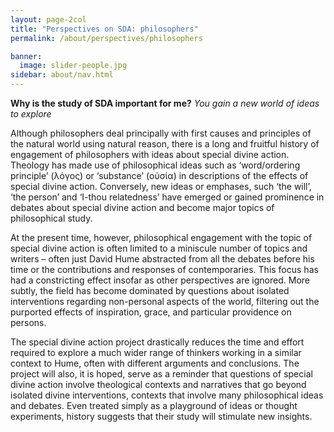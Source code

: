 ```yaml
---
layout: page-2col
title: "Perspectives on SDA: philosophers"
permalink: /about/perspectives/philosophers

banner:
  image: slider-people.jpg
sidebar: about/nav.html
---
```

**Why is the study of SDA important for me?**
*You gain a new world of ideas to explore*

Although philosophers deal principally with first causes and principles of the natural world using natural reason, there is a long and fruitful history of engagement of philosophers with ideas about special divine action. Theology has made use of philosophical ideas such as ‘word/ordering principle’ (λόγος) or ‘substance’ (οὐσία) in descriptions of the effects of special divine action. Conversely, new ideas or emphases, such ‘the will’, ‘the person’ and ‘I-thou relatedness’ have emerged or gained prominence in debates about special divine action and become major topics of philosophical study.

At the present time, however, philosophical engagement with the topic of special divine action is often limited to a miniscule number of topics and writers – often just David Hume abstracted from all the debates before his time or the contributions and responses of contemporaries. This focus has had a constricting effect insofar as other perspectives are ignored. More subtly, the field has become dominated by questions about isolated interventions regarding non-personal aspects of the world, filtering out the purported effects of inspiration, grace, and particular providence on persons.

The special divine action project drastically reduces the time and effort required to explore a much wider range of thinkers working in a similar context to Hume, often with different arguments and conclusions. The project will also, it is hoped, serve as a reminder that questions of special divine action involve theological contexts and narratives that go beyond isolated divine interventions, contexts that involve many philosophical ideas and debates. Even treated simply as a playground of ideas or thought experiments, history suggests that their study will stimulate new insights.
